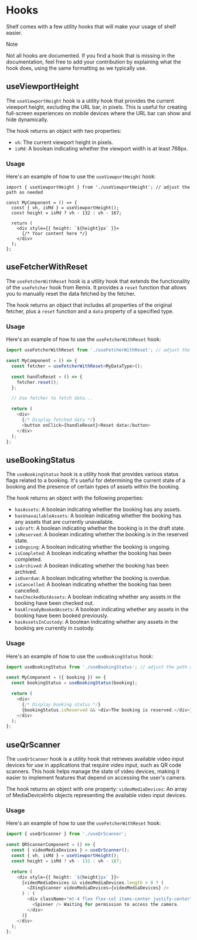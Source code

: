 # Hooks

Shelf comes with a few utility hooks that will make your usage of shelf easier.

> [!NOTE]
> Not all hooks are documented. If you find a hook that is missing in the documentation, feel free to add your contribution by explaining what the hook does, using the same formatting as we typically use.

## useViewportHeight

The `useViewportHeight` hook is a utility hook that provides the current viewport height, excluding the URL bar, in pixels. This is useful for creating full-screen experiences on mobile devices where the URL bar can show and hide dynamically.

The hook returns an object with two properties:

- `vh`: The current viewport height in pixels.
- `isMd`: A boolean indicating whether the viewport width is at least 768px.

### Usage

Here's an example of how to use the `useViewportHeight` hook:

```typescriptreact
import { useViewportHeight } from './useViewportHeight'; // adjust the path as needed

const MyComponent = () => {
  const { vh, isMd } = useViewportHeight();
  const height = isMd ? vh - 132 : vh - 167;

  return (
    <div style={{ height: `${height}px` }}>
      {/* Your content here */}
    </div>
  );
};
```

## useFetcherWithReset

The `useFetcherWithReset` hook is a utility hook that extends the functionality of the `useFetcher` hook from Remix. It provides a `reset` function that allows you to manually reset the data fetched by the fetcher.

The hook returns an object that includes all properties of the original fetcher, plus a `reset` function and a `data` property of a specified type.

### Usage

Here's an example of how to use the `useFetcherWithReset` hook:

```typescript
import useFetcherWithReset from './useFetcherWithReset'; // adjust the path as needed

const MyComponent = () => {
  const fetcher = useFetcherWithReset<MyDataType>();

  const handleReset = () => {
    fetcher.reset();
  };

  // Use fetcher to fetch data...

  return (
    <div>
      {/* Display fetched data */}
      <button onClick={handleReset}>Reset data</button>
    </div>
  );
};
```

## useBookingStatus

The `useBookingStatus` hook is a utility hook that provides various status flags related to a booking. It's useful for determining the current state of a booking and the presence of certain types of assets within the booking.

The hook returns an object with the following properties:

- `hasAssets`: A boolean indicating whether the booking has any assets.
- `hasUnavailableAssets`: A boolean indicating whether the booking has any assets that are currently unavailable.
- `isDraft`: A boolean indicating whether the booking is in the draft state.
- `isReserved`: A boolean indicating whether the booking is in the reserved state.
- `isOngoing`: A boolean indicating whether the booking is ongoing.
- `isCompleted`: A boolean indicating whether the booking has been completed.
- `isArchived`: A boolean indicating whether the booking has been archived.
- `isOverdue`: A boolean indicating whether the booking is overdue.
- `isCancelled`: A boolean indicating whether the booking has been cancelled.
- `hasCheckedOutAssets`: A boolean indicating whether any assets in the booking have been checked out.
- `hasAlreadyBookedAssets`: A boolean indicating whether any assets in the booking have been booked previously.
- `hasAssetsInCustody`: A boolean indicating whether any assets in the booking are currently in custody.

### Usage

Here's an example of how to use the `useBookingStatus` hook:

```typescript
import useBookingStatus from './useBookingStatus'; // adjust the path as needed

const MyComponent = ({ booking }) => {
  const bookingStatus = useBookingStatus(booking);

  return (
    <div>
      {/* Display booking status */}
      {bookingStatus.isReserved && <div>The booking is reserved.</div>}
    </div>
  );
};
```

## useQrScanner
The `useQrScanner` hook is a utility hook that retrieves available video input devices for use in applications that require video input, such as QR code scanners. This hook helps manage the state of video devices, making it easier to implement features that depend on accessing the user's camera.

The hook returns an object with one property:
`videoMediaDevices`: An array of MediaDeviceInfo objects representing the available video input devices.

### Usage

Here's an example of how to use the `useFetcherWithReset` hook:

```typescript
import { useQrScanner } from './useQrScanner';

const QRScannerComponent = () => {
  const { videoMediaDevices } = useQrScanner();
  const { vh, isMd } = useViewportHeight();
  const height = isMd ? vh - 132 : vh - 167;

  return (
    <div style={{ height: `${height}px` }}>
      {videoMediaDevices && videoMediaDevices.length > 0 ? (
        <ZXingScanner videoMediaDevices={videoMediaDevices} />
      ) : (
        <div className="mt-4 flex flex-col items-center justify-center">
          <Spinner /> Waiting for permission to access the camera.
        </div>
      )}
    </div>
  );
};
```

